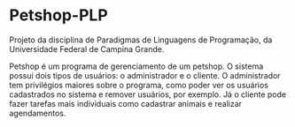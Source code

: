 # Petshop-PLP
Projeto da disciplina de Paradigmas de Linguagens de Programação, da Universidade Federal de Campina Grande.
</p>
Petshop é um programa de gerenciamento de um petshop. O sistema possui dois tipos de usuários: o administrador e o cliente. O administrador tem privilégios maiores sobre o programa, como poder ver os usuários cadastrados no sistema e remover usuários, por exemplo. Já o cliente pode fazer tarefas mais individuais como cadastrar animais e realizar agendamentos.
